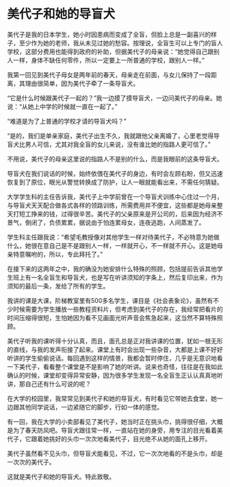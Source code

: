 # 美代子和她的导盲犬

美代子是我的日本学生，她小时因患病而变成了全盲，但脸上总是一副喜兴的样子，至少作为她的老师，我从未见过她的愁容。按理说，全盲生可以上专门的盲人学校，这部分费用也能得到政府的补助，但据美代子的母亲说：“她觉得自己跟别人一样，身体不缺任何零件，所以一定要上一所普通的学校，跟别人一样。” 

我第一回见到美代子母女是两年前的春天，母亲走在前面，与女儿保持了一段距离，其理由很简单，因为美代子牵了一条导盲犬。 

“它是什么时候跟美代子一起的？”我一边摸了摸导盲犬，一边问美代子的母亲。她说：“从她上中学的时候就一直在一起了。” 

“难道是为了上普通的学校才请的导盲犬吗？” 

“是的，我们是单亲家庭，美代子出生不久，我就跟他父亲离婚了，心里老觉得导盲犬比男人可信，尤其对我全盲的女儿来说，没有谁比她的指路人更可信了。” 

不用说，美代子的母亲这里说的指路人不是别的什么，而是我眼前的这条导盲犬。 

导盲犬在我们说话的时候，始终依偎在美代子的身边，有时会左顾右盼，但又迅速恢复到了原位，眼光从警觉转换成了防护，让人一眼就能看出来，不需任何猜疑。 

大学学生科的主任告诉我，美代子上中学前曾在一个导盲犬训练中心住过一个月，与导盲犬天天配合做各式各样的领路训练，所需费用并不便宜，这些都是她母亲整天打短工挣来的钱，过得很辛苦。美代子的父亲原来是开公司的，后来因为经济不景气，倒闭了，负债累累，据说由于怕连累母女，连夜逃跑，人间蒸发了。 

学生科主任跟我说：“希望毛教授像对其他学生一样对待美代子，不必特意为她做什么，她很在意自己是不是跟别人一样，一样就开心，不一样就不开心。这是她母亲特意嘱咐的，所以，专此拜托了。” 

在接下来的这两年之中，我的确没为她安排什么特殊的照顾，包括提前告诉其他学生班上有一名全盲生和导盲犬，也是写在听讲须知的字条上，然后复印出来，作为须知的最后一条，发给了所有的学生。 

我讲的课是大课，阶梯教室里有500多名学生，课目是《社会表象论》，虽然有不少时候需要为学生播放一些教程资料片，但考虑到美代子的存在，我经常把看片的时间压缩得很短，生怕她因为看不见画面光听声音会焦急起来，这当然不算特殊照顾。 

美代子听我的课听得十分认真，而且，面孔总是正对我讲课的位置，犹如一根无形的直线，与我的发声衔接了起来。课堂上有时会出现一些杂音，大都是上课不好好听讲的学生偷偷说话。每回遇到这样的情景，我都会暂时停住，几乎是无意识地看一下美代子，看看整个课堂是不是影响了她的听讲。说来也奇怪，往往是在我如此确认的时候，课堂却变得异常安静，因为很多学生发现一名全盲生正认认真真地听讲，那自己还有什么可说的呢？ 

在大学的校园里，我常常见到美代子和她的导盲犬，有时看见它带她去食堂，她一边跟其他同学说话，一边紧随它的脚步，行如一体的感觉。 

有一回，我在大学的小卖部看见了美代子，她当时正在挑头巾，挑得很仔细，大概是为了春天防风吧。导盲犬跟往常一样，一直站在她的身旁，用专注的目光看着美代子，它跟着她挑好的头巾一次次地看美代子，目光绝不从她的面孔上移开。 

美代子虽然看不见头巾，但导盲犬能看见，不过，它一次次地看的不是头巾，却是一次次的美代子。 

这就是美代子和她的导盲犬。特此致敬。